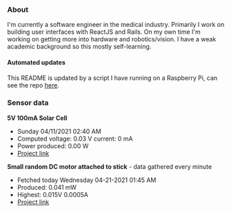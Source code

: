 ### About
I'm currently a software engineer in the medical industry. Primarily I work on building user interfaces with ReactJS and Rails. On my own time I'm working on getting more into hardware and robotics/vision. I have a weak academic background so this mostly self-learning.

#### Automated updates
This README is updated by a script I have running on a Raspberry Pi, can see the repo [here](https://github.com/jdc-cunningham/raspi-git-repo-updater).

### Sensor data
**5V 100mA Solar Cell**
- Sunday 04/11/2021 02:40 AM
- Computed voltage: 0.03 V current: 0 mA
- Power produced: 0.00 W
- [Project link](https://github.com/jdc-cunningham/raspisolarplotter)

**Small random DC motor attached to stick** - data gathered every minute
- Fetched today Wednesday 04-21-2021 01:45 AM
- Produced: 0.041 mW
- Highest: 0.015V 0.0005A
- [Project link](https://github.com/jdc-cunningham/turbine-raspi)